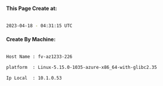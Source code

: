 
   
#### This Page Create at:

```bash

2023-04-18 - 04:31:15 UTC

```

#### Create By Machine:

```bash

Host Name : fv-az1233-226

platform  : Linux-5.15.0-1035-azure-x86_64-with-glibc2.35

Ip Local  : 10.1.0.53

```

